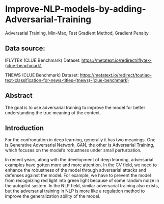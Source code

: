 # Improve-NLP-models-by-adding-Adversarial-Training
Adversarial Training, Min-Max, Fast Gradient Method, Gradient Penalty

## Data source:
IFLYTEK (CLUE Benchmark) Dataset: 
https://metatext.io/redirect/iflytek-(clue-benchmark)

TNEWS (CLUE Benchmark) Dataset: 
https://metatext.io/redirect/toutiao-text-classification-for-news-titles-(tnews)-(clue-benchmark)

## Abstract
The goal is to use adversarial training to improve the model for better understanding the true meaning of the context.

## Introduction
For the confrontation in deep learning, generally it has two meanings. One is Generative Adversarial Network, GAN, the other is Adversarial Training, which focuses on the model’s robustness under small perturbation.

In recent years, along with the development of deep learning, adversarial examples have gotten more and more attention. In the CV field, we need to enhance the robustness of the model through adversarial attacks and defenses against the model. For example, we have to prevent the model from recognizing red light into green light because of some random noize in the autopilot system. In the NLP field, similar adversarial training also exists, but the adversarial training in NLP is more like a regulation method to improve the generalization ability of the model.
